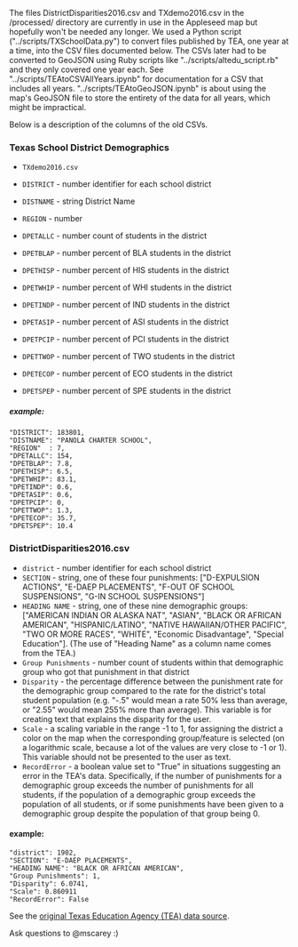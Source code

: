 The files DistrictDisparities2016.csv and TXdemo2016.csv in the /processed/ directory are currently in use in the Appleseed map but hopefully won't be needed any longer. We used a Python script ("../scripts/TXSchoolData.py") to convert files published by TEA, one year at a time, into the CSV files documented below. The CSVs later had to be converted to GeoJSON using Ruby scripts like "../scripts/altedu_script.rb" and they only covered one year each. See "../scripts/TEAtoCSVAllYears.ipynb" for documentation for a CSV that includes all years. "../scripts/TEAtoGeoJSON.ipynb" is about using the map's GeoJSON file to store the entirety of the data for all years, which might be impractical.

Below is a description of the columns of the old CSVs.

### Texas School District Demographics
- `TXdemo2016.csv`

- `DISTRICT` - number identifier for each school district
- `DISTNAME` - string District Name
- `REGION`   - number
- `DPETALLC` - number count of students in the district
- `DPETBLAP` - number percent of BLA students in the district
- `DPETHISP` - number percent of HIS students in the district
- `DPETWHIP` - number percent of WHI students in the district
- `DPETINDP` - number percent of IND students in the district
- `DPETASIP` - number percent of ASI students in the district
- `DPETPCIP` - number percent of PCI students in the district
- `DPETTWOP` - number percent of TWO students in the district
- `DPETECOP` - number percent of ECO students in the district
- `DPETSPEP` - number percent of SPE students in the district

##### example:
```
"DISTRICT": 183801,
"DISTNAME": "PANOLA CHARTER SCHOOL",
"REGION"  : 7,
"DPETALLC": 154,
"DPETBLAP": 7.8,
"DPETHISP": 6.5,
"DPETWHIP": 83.1,
"DPETINDP": 0.6,
"DPETASIP": 0.6,
"DPETPCIP": 0,
"DPETTWOP": 1.3,
"DPETECOP": 35.7,
"DPETSPEP": 10.4
```

### DistrictDisparities2016.csv

- `district` - number identifier for each school district
- `SECTION` - string, one of these four punishments: ["D-EXPULSION ACTIONS", "E-DAEP PLACEMENTS", "F-OUT OF SCHOOL SUSPENSIONS", "G-IN SCHOOL SUSPENSIONS"]
- `HEADING NAME` - string, one of these nine demographic groups: ["AMERICAN INDIAN OR ALASKA NAT", "ASIAN", "BLACK OR AFRICAN AMERICAN", "HISPANIC/LATINO", "NATIVE HAWAIIAN/OTHER PACIFIC", "TWO OR MORE RACES", "WHITE", "Economic Disadvantage", "Special Education"]. (The use of "Heading Name" as a column name comes from the TEA.)
- `Group Punishments` - number count of students within that demographic group who got that punishment in that district
- `Disparity` - the percentage difference between the punishment rate for the demographic group compared to the rate for the district's total student population (e.g. "-.5" would mean a rate 50% less than average, or "2.55" would mean 255% more than average). This variable is for creating text that explains the disparity for the user.
- `Scale` - a scaling variable in the range -1 to 1, for assigning the district a color on the map when the corresponding group/feature is selected (on a logarithmic scale, because a lot of the values are very close to -1 or 1). This variable should not be presented to the user as text.
- `RecordError` - a boolean value set to "True" in situations suggesting an error in the TEA's data. Specifically, if the number of punishments for a demographic group exceeds the number of punishments for all students, if the population of a demographic group exceeds the population of all students, or if some punishments have been given to a demographic group despite the population of that group being 0.

#### example:
```
"district": 1902,
"SECTION": "E-DAEP PLACEMENTS",
"HEADING NAME": "BLACK OR AFRICAN AMERICAN",
"Group Punishments": 1,
"Disparity": 6.0741,
"Scale": 0.860911
"RecordError": False

```

See the [original Texas Education Agency (TEA) data source](https://rptsvr1.tea.texas.gov/adhocrpt/Disciplinary_Data_Products/Download_Region_Districts.html).

Ask questions to @mscarey :)